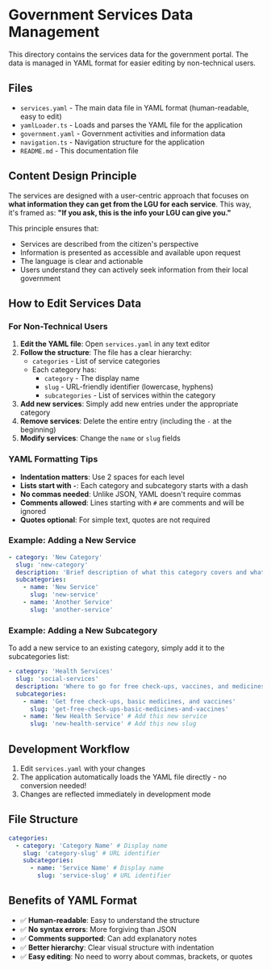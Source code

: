 # Government Services Data Management

This directory contains the services data for the government portal. The data is managed in YAML format for easier editing by non-technical users.

## Files

- `services.yaml` - The main data file in YAML format (human-readable, easy to edit)
- `yamlLoader.ts` - Loads and parses the YAML file for the application
- `government.yaml` - Government activities and information data
- `navigation.ts` - Navigation structure for the application
- `README.md` - This documentation file

## Content Design Principle

The services are designed with a user-centric approach that focuses on **what information they can get from the LGU for each service**. This way, it's framed as: **"If you ask, this is the info your LGU can give you."**

This principle ensures that:

- Services are described from the citizen's perspective
- Information is presented as accessible and available upon request
- The language is clear and actionable
- Users understand they can actively seek information from their local government

## How to Edit Services Data

### For Non-Technical Users

1. **Edit the YAML file**: Open `services.yaml` in any text editor
2. **Follow the structure**: The file has a clear hierarchy:
   - `categories` - List of service categories
   - Each category has:
     - `category` - The display name
     - `slug` - URL-friendly identifier (lowercase, hyphens)
     - `subcategories` - List of services within the category
3. **Add new services**: Simply add new entries under the appropriate category
4. **Remove services**: Delete the entire entry (including the `-` at the beginning)
5. **Modify services**: Change the `name` or `slug` fields

### YAML Formatting Tips

- **Indentation matters**: Use 2 spaces for each level
- **Lists start with `-`**: Each category and subcategory starts with a dash
- **No commas needed**: Unlike JSON, YAML doesn't require commas
- **Comments allowed**: Lines starting with `#` are comments and will be ignored
- **Quotes optional**: For simple text, quotes are not required

### Example: Adding a New Service

```yaml
- category: 'New Category'
  slug: 'new-category'
  description: 'Brief description of what this category covers and what services are available.'
  subcategories:
    - name: 'New Service'
      slug: 'new-service'
    - name: 'Another Service'
      slug: 'another-service'
```

### Example: Adding a New Subcategory

To add a new service to an existing category, simply add it to the subcategories list:

```yaml
- category: 'Health Services'
  slug: 'social-services'
  description: 'Where to go for free check-ups, vaccines, and medicines...'
  subcategories:
    - name: 'Get free check-ups, basic medicines, and vaccines'
      slug: 'get-free-check-ups-basic-medicines-and-vaccines'
    - name: 'New Health Service' # Add this new service
      slug: 'new-health-service' # Add this new slug
```

## Development Workflow

1. Edit `services.yaml` with your changes
2. The application automatically loads the YAML file directly - no conversion needed!
3. Changes are reflected immediately in development mode

## File Structure

```yaml
categories:
  - category: 'Category Name' # Display name
    slug: 'category-slug' # URL identifier
    subcategories:
      - name: 'Service Name' # Display name
        slug: 'service-slug' # URL identifier
```

## Benefits of YAML Format

- ✅ **Human-readable**: Easy to understand the structure
- ✅ **No syntax errors**: More forgiving than JSON
- ✅ **Comments supported**: Can add explanatory notes
- ✅ **Better hierarchy**: Clear visual structure with indentation
- ✅ **Easy editing**: No need to worry about commas, brackets, or quotes

